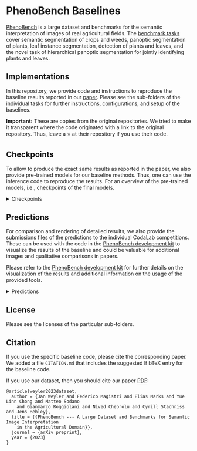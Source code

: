 # PhenoBench Baselines

[PhenoBench](https://www.phenobench.org) is a large dataset and benchmarks for the semantic interpretation of images of real agricultural fields. The [benchmark tasks](https://www.phenobench.org/benchmarks.html) cover semantic segmentation of crops and weeds, panoptic segmentation of plants, leaf instance segmentation, detection of plants and leaves, and the novel task of hierarchical panoptic segmentation for jointly identifying plants and leaves.

## Implementations

In this repository, we provide code and instructions to reproduce the baseline results reported in our [paper](https://arxiv.org/pdf/2306.04557.pdf). Please see the sub-folders of the individual tasks for further instructions, configurations, and setup of the baselines.

**Important:** These are copies from the original repositories. We tried to make it transparent where the code originated with a link to the original repository. Thus, leave a :star: at their repository if you use their code.

## Checkpoints

To allow to produce the exact same results as reported in the paper, we also provide pre-trained models for our baseline methods. Thus, one can use the inference code to reproduce the results. For an overview of the pre-trained models, i.e., checkpoints of the final models.

<details>
<summary>Checkpoints</summary>
<table>
<tr><th>Task</th><th>Approach</th><th>Checkpoint</th></tr>
<tr><td>Semantic Segmentation</td><td>ERFNet</td><td><a href="https://www.ipb.uni-bonn.de/html/projects/phenobench/semantic_segmentation/semantic-seg-erfnet.ckpt">Download</a></td></tr>
<tr><td>Semantic Segmentation</td><td>DeepLabV3+</td><td><a href="https://www.ipb.uni-bonn.de/html/projects/phenobench/semantic_segmentation/semantic-seg-deeplab.ckpt">Download</a></td></tr>
<tr><td></td><td></td><td></td></tr>
<tr><td>Panoptic Segmentation</td><td>Mask R-CNN</td><td><a href="https://www.ipb.uni-bonn.de/html/projects/phenobench/rcnn/panoptic_segmentation/last.pt">Download</a></td></tr>
<tr><td>Panoptic Segmentation</td><td>Panoptic DeepLab</td><td><a href="">Download</a></td></tr>
<tr><td>Panoptic Segmentation</td><td>Mask2Former</td><td><a href="">Download</a></td></tr>
<tr><td></td><td></td><td></td></tr>
<tr><td>Leaf Instance Segmentation</td><td> Mask R-CNN</td><td><a href="https://www.ipb.uni-bonn.de/html/projects/phenobench/rcnn/leaf_instance_segmentation/last.pt">Download</a></td></tr>
<tr><td>Leaf Instance Segmentation</td><td>Mask2Former</td><td><a href="">Download</a></td></tr>
<tr><td></td><td></td><td></td></tr>
<tr><td>Hierarchical Panoptic Segmentation</td><td>Weyler et al.</td><td><a href="https://www.ipb.uni-bonn.de/html/projects/phenobench/hierarchical/weyler/weyler_checkpoint_0381.pth">Download</a></td></tr>
<tr><td>Hierarchical Panoptic Segmentation</td><td>HAPT</td><td><a href="https://drive.google.com/drive/folders/1BctpWMAALU0l6pTvo1e6Mxs8PWplNioT?usp=sharing">Download</a></td></tr>
<tr><td></td><td></td><td></td></tr>
<tr><td>Plant Detection</td><td>Faster R-CNN</td><td><a href="https://www.ipb.uni-bonn.de/html/projects/phenobench/rcnn/plant_detection/last.pt">Download</a></td></tr>
<tr><td>Plant Detection</td><td>Mask R-CNN</td><td><a href="https://www.ipb.uni-bonn.de/html/projects/phenobench/rcnn/plant_detection/last.pt">Download</a></td></tr>
<tr><td>Plant Detection</td><td>YOLOv7</td><td><a href="https://www.ipb.uni-bonn.de/html/projects/phenobench/plant_detection/YOLOv7/yolov7_plant_detection.pt">Download</a></td></tr>
<tr><td></td><td></td><td></td></tr>
<tr><td>Leaf Detection</td><td>Faster R-CNN</td><td><a href="https://www.ipb.uni-bonn.de/html/projects/phenobench/rcnn/leaf_detection/last.pt">Download</a></td></tr>
<tr><td>Leaf Detection</td><td>Mask R-CNN</td><td><a href="https://www.ipb.uni-bonn.de/html/projects/phenobench/rcnn/leaf_detection/last.pt">Download</a></td></tr>
<tr><td>Leaf Detection</td><td>YOLOv7</td><td><a href="https://www.ipb.uni-bonn.de/html/projects/phenobench/leaf_detection/YOLOv7/yolov7_leaf_detection.pt">Download</a></td></tr>
</table>
</details>

## Predictions

For comparison and rendering of detailed results, we also provide the submissions files of the predictions to the individual CodaLab competitions. These can be used with the code in the [PhenoBench development kit](https://www.github.com/PRBonn/phenobench) to visualize the results of the baseline and could be valuable for additional images and qualitative comparisons in papers.

Please refer to the [PhenoBench development kit](https://www.github.com/PRBonn/phenobench) for further details on the visualization of the results and additional information on the usage of the provided tools.

<details>
<summary>Predictions</summary>
<table>
<tr><th>Task</th><th>Approach</th><th>Validation</th><th>Test</th></tr>
<tr><td>Semantic Segmentation</td><td>ERFNet</td><td><a href="https://www.ipb.uni-bonn.de/html/projects/phenobench/semantic_segmentation/predictions/erfnet/erfnet-val.zip">Download</a></td><td><a href="https://www.ipb.uni-bonn.de/html/projects/phenobench/semantic_segmentation/predictions/erfnet/erfnet-test.zip">Download</a></td></tr>
<tr><td>Semantic Segmentation</td><td>DeepLabV3+</td><td><a href="https://www.ipb.uni-bonn.de/html/projects/phenobench/semantic_segmentation/predictions/deeplab/deeplab-val.zip">Download</a></td><td><a href="https://www.ipb.uni-bonn.de/html/projects/phenobench/semantic_segmentation/predictions/deeplab/deeplab-test.zip">Download</a></td></tr>
<tr><td></td><td></td><td></td><td></td></tr>
<tr><td>Panoptic Segmentation</td><td>Mask R-CNN</td><td><a href="https://www.ipb.uni-bonn.de/html/projects/phenobench/panoptic_segmentation/predictions/maskrcnn-val.zip">Download</a></td><td><a href="https://www.ipb.uni-bonn.de/html/projects/phenobench/panoptic_segmentation/predictions/maskrcnn-test.zip">Download</a></td></tr>
<tr><td>Panoptic Segmentation</td><td>Panoptic DeepLab</td><td><a href="">Download</a></td><td><a href="">Download</a></td></tr>
<tr><td>Panoptic Segmentation</td><td>Mask2Former</td><td><a href="">Download</a></td><td><a href="">Download</a></td></tr>
<tr><td></td><td></td><td></td><td></td></tr>
<tr><td>Leaf Instance Segmentation</td><td> Mask R-CNN</td><td><a href="https://www.ipb.uni-bonn.de/html/projects/phenobench/leaf_instance_segmentation/predictions/maskrcnn-val.zip">Download</a></td><td><a href="https://www.ipb.uni-bonn.de/html/projects/phenobench/leaf_instance_segmentation/predictions/maskrcnn-test.zip">Download</a></td></tr>
<tr><td>Leaf Instance Segmentation</td><td>Mask2Former</td><td><a href="">Download</a></td><td><a href="">Download</a></td></tr>
<tr><td></td><td></td><td></td><td></td></tr>
<tr><td>Hierarchical Panoptic Segmentation</td><td>Weyler et al.</td><td><a href="https://www.ipb.uni-bonn.de/html/projects/phenobench/hierarchical/predictions/weyler-val.zip">Download</a></td><td><a href="https://www.ipb.uni-bonn.de/html/projects/phenobench/hierarchical/predictions/weyler-test.zip">Download</a></td></tr>
<tr><td>Hierarchical Panoptic Segmentation</td><td>HAPT</td><td><a href="https://www.ipb.uni-bonn.de/html/projects/phenobench/hierarchical/predictions/hapt-val.zip">Download</a></td><td><a href="https://www.ipb.uni-bonn.de/html/projects/phenobench/hierarchical/predictions/hapt-test.zip">Download</a></td></tr>
<tr><td></td><td></td><td></td><td></td></tr>
<tr><td>Plant Detection</td><td>Faster R-CNN</td><td><a href="https://www.ipb.uni-bonn.de/html/projects/phenobench/plant_detection/predictions/fastrcnn-val.zip">Download</a></td><td><a href="https://www.ipb.uni-bonn.de/html/projects/phenobench/plant_detection/predictions/fastrcnn-test.zip">Download</a></td></tr>
<tr><td>Plant Detection</td><td>Mask R-CNN</td><td><a href="https://www.ipb.uni-bonn.de/html/projects/phenobench/plant_detection/predictions/maskrcnn-val.zip">Download</a></td><td><a href="https://www.ipb.uni-bonn.de/html/projects/phenobench/plant_detection/predictions/maskrcnn-test.zip">Download</a></td></tr>
<tr><td>Plant Detection</td><td>YOLOv7</td><td><a href="https://www.ipb.uni-bonn.de/html/projects/phenobench/plant_detection/predictions/yolov7-val.zip">Download</a></td><td><a href="https://www.ipb.uni-bonn.de/html/projects/phenobench/plant_detection/predictions/yolov7-test.zip">Download</a></td></tr>
<tr><td></td><td></td><td></td><td></td></tr>
<tr><td>Leaf Detection</td><td>Faster R-CNN</td><td><a href="https://www.ipb.uni-bonn.de/html/projects/phenobench/leaf_detection/predictions/fastrcnn-val.zip">Download</a></td><td><a href="https://www.ipb.uni-bonn.de/html/projects/phenobench/leaf_detection/predictions/fastrcnn-test.zip">Download</a></td></tr>
<tr><td>Leaf Detection</td><td>Mask R-CNN</td><td><a href="https://www.ipb.uni-bonn.de/html/projects/phenobench/leaf_detection/predictions/maskrcnn-val.zip">Download</a></td><td><a href="https://www.ipb.uni-bonn.de/html/projects/phenobench/leaf_detection/predictions/maskrcnn-test.zip">Download</a></td></tr>
<tr><td>Leaf Detection</td><td>YOLOv7</td><td><a href="https://www.ipb.uni-bonn.de/html/projects/phenobench/leaf_detection/predictions/yolov7-val.zip">Download</a></td><td><a href="https://www.ipb.uni-bonn.de/html/projects/phenobench/leaf_detection/predictions/yolov7-test.zip">Download</a></td></tr>
</table>
</details>

## License

Please see the licenses of the particular sub-folders.

## Citation

If you use the specific baseline code, please cite the corresponding paper. We added a file `CITATION.md` that includes the suggested BibTeX entry for the baseline code.

If you use our dataset, then you should cite our paper [PDF](https://www.ipb.uni-bonn.de/wp-content/papercite-data/pdf/weyler2023arxiv.pdf):

```
@article{weyler2023dataset,
  author = {Jan Weyler and Federico Magistri and Elias Marks and Yue Linn Chong and Matteo Sodano 
    and Gianmarco Roggiolani and Nived Chebrolu and Cyrill Stachniss and Jens Behley},
  title = {{PhenoBench --- A Large Dataset and Benchmarks for Semantic Image Interpretation
    in the Agricultural Domain}},
  journal = {arXiv preprint},
  year = {2023}
}
```

